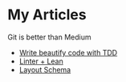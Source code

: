 # My Articles

Git is better than Medium

- [Write beautify code with TDD](./tdd/README.md)
- [Linter + Lean](./linter/linter_and_lean-pt-br.md)
- [Layout Schema](./layout-schema/README.md)